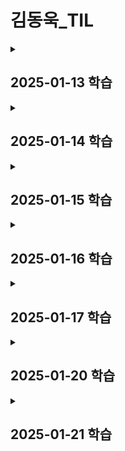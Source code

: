 # 김동욱_TIL

<details>
<summary><h2>2025-01-13 학습</h2></summary>
<div markdown="1">

- 협업을 위한 jira 활용법 학습 
- JPA 학습

</div>
</details>

<details>
<summary><h2>2025-01-14 학습</h2></summary>
<div markdown="1">

- ERD 설계 

- API 문서 작성법에 대한 학습

[kakao API 문서 작성 가이드] (https://tech.kakaoenterprise.com/127)

</div>
</details>

<details>
<summary><h2>2025-01-15 학습</h2></summary>
<div markdown="1">

- ERD 설계 수정할 점
    - image 테이블을 분리하자 => Pinterest처럼 텍스트 보다는 이미지 위주의 서비스이기 때문 
    - url을 DB에 저장 x => ID를 저장
    - WebRTC 관련 테이블 => 단발성 서비스이므로 room 테이블 DB에 저장할 필요x (필요시 redis에)

- 이미지 업로드 방식 결정
    - Presigned Url vs MultipartFile => SNS서비스이기에 보안보다는 로딩딩속도에 장점이 있는 Presigned Url으로 선택
    - 기술 블로그 참고

- Git flow vs GitHub flow

</div>
</details>

<details>
<summary><h2>2025-01-16 학습</h2></summary>

- ERD 설계를 위한 JPA annotation 학습

=> `GenerationType.SEQUENCE`와 기본 전략(`GenerationType.AUTO`)의 차이?

### **`GenerationType.SEQUENCE`와 `GenerationType.AUTO` 차이점**

| 특징                           | `GenerationType.SEQUENCE`                    | `GenerationType.AUTO`                          |
|--------------------------------|----------------------------------------------|-----------------------------------------------|
| **ID 생성 방식**               | 데이터베이스의 시퀀스 호출                   | 데이터베이스 방언에 따라 자동 설정             |
| **시퀀스 생성**                | 명시적으로 `CREATE SEQUENCE` 수행            | 데이터베이스에 따라 다름 (MySQL은 사용 안 함)  |
| **데이터베이스 의존성**        | 시퀀스를 지원하는 DB에서만 사용 가능          | 데이터베이스 방언(dialect)에 따라 동작         |
| **주요 DB 동작**               | PostgreSQL: `SEQUENCE` 사용                  | MySQL: `AUTO_INCREMENT`, PostgreSQL: `SEQUENCE`|
| **성능**                       | 성능 우수 (시퀀스가 미리 값 생성)            | 데이터베이스 방언에 따라 달라짐                |
| **사용 사례**                  | 시퀀스를 명시적으로 관리하거나 PostgreSQL 등 | 데이터베이스 간 이식성을 고려하는 경우         |

- Cursor-based-Pagination?
    - 페이지네이션
    <div>
        1. Offset-based Pagination => offSet쿼리를 사용 <br>
        2. Cursor-based Pagination => 클라이언트가 가져간 마지막 row의 순서상 다음 row들을 n개 요청/응답하게 구현현
    </div>

</details>

<details>
<summary><h2>2025-01-17 학습</h2></summary>
<div markdown="1">
<h1>API명세서 작성을 위한 가이드 학습</h1><br>
<h3>Request</h3><br>
1. Request Syntax<br>
API의 형태, 구조에 대한 정의. 어떤 메서드를 사용하고, 요청 URL의 형태는 무엇인지, 그리고 코드예제도 작성<br>2. Request Header <br>요청에 대한 추가 정보를 담고 있는 부분. Content-Length, Content-Type등이 Header에 포함.<br>3. Request Element</br>요청의 실제 메시지/내용이 해당. API를 요청하기 위한 파라미터의 유형, 필수 여부와 설명, 제약사항등이 제공되어야 함. Get메서드에서는 Element가 없는 요청도 있음.<br><h3>Response</h3><br>1.Response Element<br>API요청에 대한 결과값. POST와 같이 값을 BODY에 실어보낼 때는 성공여부, GET과 같이 조회할때는 값들을 코드로 확인가능.<br><h1>SNS기능 API 명세서 작성을 위한 지식</h1><br>Cursor based Pagination => Querydsl로 구현
</div>
</details>

<details>
<summary><h2>2025-01-20 학습</h2></summary>
<div markdown = "1">
<h1>SNS도메인 API 명세서 작성 완료</h1><br>
<h2>보완할 점<h2><br>
1. preSigned Url로 S3에 이미지 업로드할 경우에 만료시간을 response로 줘야하나?<br>
=> 안하기로 함<br><br>2. 카테고리는 캐싱 안하기로 함. 
</div>
</details>

<details>
<summary><h2>2025-01-21 학습</h2></summary>
<div markdown = "1">
<h1>API 명세서 작성 완료</h1><br>
<h2>presigned Url 이미지 업로드</h2><br>
기존방법: 버킷 생성 => 프론트에서 백엔드에 presigned url 생성 POST 요청을 함 => AWS에서 presigned url 백엔드에 전달(백엔드는 프론트로 전달) =>받아온 presigned url에 이미지 업로드 PUT 요청 보냄냄 <br>
수정방법: 프론트엔드에서 백엔드를 거치지 않고 프론트엔드에서 바로 S3에 이미지 업로드
<h1>BE 개발환경 세팅</h1><br>
폴더 구조(도메인 모델 패턴), yaml 설정, customException 작성 완료료
</div>
</details>
